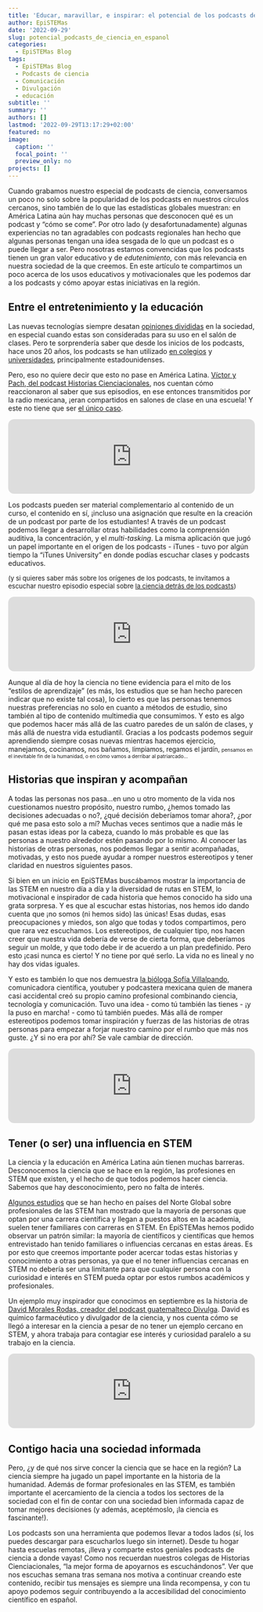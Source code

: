```yaml
---
title: 'Educar, maravillar, e inspirar: el potencial de los podcasts de ciencia'
author: EpiSTEMas
date: '2022-09-29'
slug: potencial_podcasts_de_ciencia_en_espanol
categories:
  - EpiSTEMas Blog
tags:
  - EpiSTEMas Blog
  - Podcasts de ciencia
  - Comunicación
  - Divulgación
  - educación
subtitle: ''
summary: ''
authors: []
lastmod: '2022-09-29T13:17:29+02:00'
featured: no
image:
  caption: ''
  focal_point: ''
  preview_only: no
projects: []
---
```



Cuando grabamos nuestro especial de podcasts de ciencia, conversamos un poco no solo sobre la popularidad de los podcasts en nuestros círculos cercanos, sino también de lo que las estadísticas globales muestran: en América Latina aún hay muchas personas que desconocen qué es un podcast y “cómo se come”. Por otro lado (y desafortunadamente) algunas experiencias no tan agradables con podcasts regionales han hecho que algunas personas tengan una idea sesgada de lo que un podcast es o puede llegar a ser. Pero nosotras estamos convencidas que los podcasts tienen un gran valor educativo y de *edutenimiento,* con más relevancia en nuestra sociedad de la que creemos. En este artículo te compartimos un poco acerca de los usos educativos y motivacionales que les podemos dar a los podcasts y cómo apoyar estas iniciativas en la región. 

## Entre el entretenimiento y la educación

Las nuevas tecnologías siempre desatan [opiniones divididas](https://scholarcommons.scu.edu/engl_176/29/) en la sociedad, en especial cuando estas son consideradas para su uso en el salón de clases. Pero te sorprendería saber que desde los inicios de los podcasts, hace unos 20 años, los podcasts se han utilizado [en colegios](https://www.proquest.com/openview/e37355cf9495d3b5aa1e7914b24dfd4c/1?pq-origsite=gscholar&cbl=38641) y [universidades](https://www.tandfonline.com/doi/abs/10.1080/07380560802368132), principalmente estadounidenses. 

Pero, eso no quiere decir que esto no pase en América Latina. [Víctor y Pach, del podcast Historias Cienciacionales](https://www.epistemas.com/post/e74historiascienciacionales/), nos cuentan cómo reaccionaron al saber que sus episodios, en ese entonces transmitidos por la radio mexicana, ¡eran compartidos en salones de clase en una escuela! Y este no tiene que ser [el único caso](https://twitter.com/olivmuni/status/1575153703983763459).  

<iframe style="border-radius:12px" src="https://open.spotify.com/embed/episode/0p25yMx9PdHT90eG1Sijab?utm_source=generator&theme=0" width="100%" height="152" frameBorder="0" allowfullscreen="" allow="autoplay; clipboard-write; encrypted-media; fullscreen; picture-in-picture" loading="lazy"></iframe>

Los podcasts pueden ser material complementario al contenido de un curso, el contenido en sí, ¡incluso una asignación que resulte en la creación de un podcast por parte de los estudiantes! A través de un podcast podemos llegar a desarrollar otras habilidades como la comprensión auditiva, la concentración, y el *multi-tasking*. La misma aplicación que jugó un papel importante en el origen de los podcasts - iTunes - tuvo por algún tiempo la “iTunes University” en donde podías escuchar clases y podcasts educativos.

<font size="2"> (y si quieres saber más sobre los orígenes de los podcasts, te invitamos a escuchar nuestro episodio especial sobre [la ciencia detrás de los podcasts](https://www.epistemas.com/post/e72especialdecienciaypodcasts/)) </font>

<iframe style="border-radius:12px" src="https://open.spotify.com/embed/episode/1gB9gP9lxQ0kjvooHDfyaI?utm_source=generator" width="100%" height="152" frameBorder="0" allowfullscreen="" allow="autoplay; clipboard-write; encrypted-media; fullscreen; picture-in-picture" loading="lazy"></iframe>

Aunque al día de hoy la ciencia no tiene evidencia para el mito de los “estilos de aprendizaje” (es más, los estudios que se han hecho parecen indicar que no existe tal cosa), lo cierto es que las personas tenemos nuestras preferencias no solo en cuanto a métodos de estudio, sino también al tipo de contenido multimedia que consumimos. Y esto es algo que podemos hacer más allá de las cuatro paredes de un salón de clases, y más allá de nuestra vida estudiantil. Gracias a los podcasts podemos seguir aprendiendo siempre cosas nuevas mientras hacemos ejercicio, manejamos, cocinamos, <font size="2"> nos bañamos, limpiamos, regamos el jardín, </font> <font size="1"> pensamos en el inevitable fin de la humanidad, o en cómo vamos a derribar al patriarcado... </font>

## Historias que inspiran y acompañan

A todas las personas nos pasa…en uno u otro momento de la vida nos cuestionamos nuestro propósito, nuestro rumbo, ¿hemos tomado las decisiones adecuadas o no?, ¿qué decisión deberíamos tomar ahora?, ¿por qué me pasa esto solo a mí? Muchas veces sentimos que a nadie más le pasan estas ideas por la cabeza, cuando lo más probable es que las personas a nuestro alrededor estén pasando por lo mismo. Al conocer las historias de otras personas, nos podemos llegar a sentir acompañadas, motivadas, y esto nos puede ayudar a romper nuestros estereotipos y tener claridad en nuestros siguientes pasos. 

Si bien en un inicio en EpiSTEMas buscábamos mostrar la importancia de las STEM en nuestro día a día y la diversidad de rutas en STEM, lo motivacional e inspirador de cada historia que hemos conocido ha sido una grata sorpresa. Y es que al escuchar estas historias, nos hemos ido dando cuenta que ¡no somos (ni hemos sido) las únicas! Esas dudas, esas preocupaciones y miedos, son algo que todas y todos compartimos, pero que rara vez escuchamos. Los estereotipos, de cualquier tipo, nos hacen creer que nuestra vida debería de verse de cierta forma, que deberíamos seguir un molde, y que todo debe ir de acuerdo a un plan predefinido. Pero esto ¡casi nunca es cierto! Y no tiene por qué serlo. La vida no es lineal y no hay dos vidas iguales. 

Y esto es también lo que nos demuestra [la bióloga Sofía Villalpando](https://www.epistemas.com/post/e75sofiavillalpando/), comunicadora científica, youtuber y podcastera mexicana quien de manera casi accidental creó su propio camino profesional combinando ciencia, tecnología y comunicación. Tuvo una idea - como tú también las tienes - ¡y la puso en marcha! - como tú también puedes. Más allá de romper estereotipos podemos tomar inspiración y fuerzas de las historias de otras personas para empezar a forjar nuestro camino por el rumbo que más nos guste. ¿Y si no era por ahí? Se vale cambiar de dirección. 

<iframe style="border-radius:12px" src="https://open.spotify.com/embed/episode/7IlnQVbEZPZMlrhQnw4zYW?utm_source=generator&theme=0" width="100%" height="152" frameBorder="0" allowfullscreen="" allow="autoplay; clipboard-write; encrypted-media; fullscreen; picture-in-picture" loading="lazy"></iframe>

## Tener (o ser) una influencia en STEM

La ciencia y la educación en América Latina aún tienen muchas barreras. Desconocemos la ciencia que se hace en la región, las profesiones en STEM que existen, y el hecho de que todos podemos hacer ciencia. Sabemos que hay desconocimiento, pero no falta de interés. 

[Algunos estudios](https://www.researchgate.net/publication/350537590_The_effect_of_STEM_interest_base_on_family_background_for_secondary_student) que se han hecho en países del Norte Global sobre profesionales de las STEM han mostrado que la mayoría de personas que optan por una carrera científica y llegan a puestos altos en la academia, suelen tener familiares con carreras en STEM. En EpiSTEMas hemos podido observar un patrón similar: la mayoría de científicos y científicas que hemos entrevistado han tenido familiares o influencias cercanas en estas áreas. Es por esto que creemos importante poder acercar todas estas historias y conocimiento a otras personas, ya que el no tener influencias cercanas en STEM no debería ser una limitante para que cualquier persona con la curiosidad e interés en STEM pueda optar por estos rumbos académicos y profesionales.

Un ejemplo muy inspirador que conocimos en septiembre es la historia de [David Morales Rodas, creador del podcast guatemalteco Divulga](https://www.epistemas.com/post/e73davidmoralesrodas/). David es químico farmacéutico y divulgador de la ciencia, y nos cuenta cómo se llegó a interesar en la ciencia a pesar de no tener un ejemplo cercano en STEM, y ahora trabaja para contagiar ese interés y curiosidad paralelo a su trabajo en la ciencia.   

<iframe style="border-radius:12px" src="https://open.spotify.com/embed/episode/5BLZWTHUGwpX8goaxw4fdJ?utm_source=generator&theme=0" width="100%" height="152" frameBorder="0" allowfullscreen="" allow="autoplay; clipboard-write; encrypted-media; fullscreen; picture-in-picture" loading="lazy"></iframe>

## Contigo hacia una sociedad informada

Pero, ¿y de qué nos sirve concer la ciencia que se hace en la región? La ciencia siempre ha jugado un papel importante en la historia de la humanidad. Además de formar profesionales en las STEM, es también importante el acercamiento de la ciencia a todos los sectores de la sociedad con el fin de contar con una sociedad bien informada capaz de tomar mejores decisiones (y además, aceptémoslo, ¡la ciencia es fascinante!).

Los podcasts son una herramienta que podemos llevar a todos lados (sí, los puedes descargar para escucharlos luego sin internet). Desde tu hogar hasta escuelas remotas, ¡lleva y comparte estos geniales podcasts de ciencia a donde vayas! Como nos recuerdan nuestros colegas de Historias Cienciacionales, “la mejor forma de apoyarnos es escuchándonos”. Ver que nos escuchas semana tras semana nos motiva a continuar creando este contenido, recibir tus mensajes es siempre una linda recompensa, y con tu apoyo podemos seguir contribuyendo a la accesibilidad del conocimiento científico en español.
